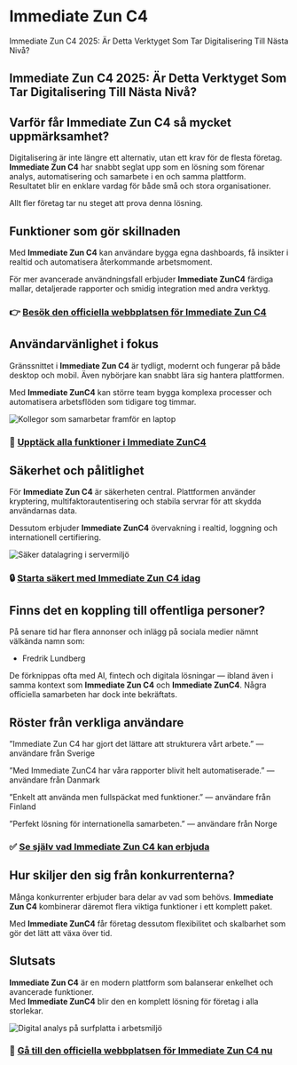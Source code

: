 # Immediate Zun C4
Immediate Zun C4 2025: Är Detta Verktyget Som Tar Digitalisering Till Nästa Nivå?
## Immediate Zun C4 2025: Är Detta Verktyget Som Tar Digitalisering Till Nästa Nivå?

## Varför får Immediate Zun C4 så mycket uppmärksamhet?
Digitalisering är inte längre ett alternativ, utan ett krav för de flesta företag. **Immediate Zun C4** har snabbt seglat upp som en lösning som förenar analys, automatisering och samarbete i en och samma plattform.  
Resultatet blir en enklare vardag för både små och stora organisationer.  

Allt fler företag tar nu steget att prova denna lösning.

## Funktioner som gör skillnaden
Med **Immediate Zun C4** kan användare bygga egna dashboards, få insikter i realtid och automatisera återkommande arbetsmoment.  

För mer avancerade användningsfall erbjuder **Immediate ZunC4** färdiga mallar, detaljerade rapporter och smidig integration med andra verktyg.

### 👉 **[Besök den officiella webbplatsen för Immediate Zun C4](https://immediatezunc4.com)**

## Användarvänlighet i fokus
Gränssnittet i **Immediate Zun C4** är tydligt, modernt och fungerar på både desktop och mobil. Även nybörjare kan snabbt lära sig hantera plattformen.  

Med **Immediate ZunC4** kan större team bygga komplexa processer och automatisera arbetsflöden som tidigare tog timmar.

![Kollegor som samarbetar framför en laptop](https://images.pexels.com/photos/3184632/pexels-photo-3184632.jpeg?auto=compress&cs=tinysrgb&w=1170&h=780&dpr=1)

### 🔗 **[Upptäck alla funktioner i Immediate ZunC4](https://immediatezunc4.com)**

## Säkerhet och pålitlighet
För **Immediate Zun C4** är säkerheten central. Plattformen använder kryptering, multifaktorautentisering och stabila servrar för att skydda användarnas data.  

Dessutom erbjuder **Immediate ZunC4** övervakning i realtid, loggning och internationell certifiering.

![Säker datalagring i servermiljö](https://www.oderland.se/wp-content/uploads/2025/08/Oderland-datahall1-1024x512.jpg)

### 🔒 **[Starta säkert med Immediate Zun C4 idag](https://immediatezunc4.com)**

## Finns det en koppling till offentliga personer?
På senare tid har flera annonser och inlägg på sociala medier nämnt välkända namn som:  

- Fredrik Lundberg  

De förknippas ofta med AI, fintech och digitala lösningar — ibland även i samma kontext som **Immediate Zun C4** och **Immediate ZunC4**. Några officiella samarbeten har dock inte bekräftats.

## Röster från verkliga användare
”Immediate Zun C4 har gjort det lättare att strukturera vårt arbete.” — användare från Sverige  

”Med Immediate ZunC4 har våra rapporter blivit helt automatiserade.” — användare från Danmark  

”Enkelt att använda men fullspäckat med funktioner.” — användare från Finland  

”Perfekt lösning för internationella samarbeten.” — användare från Norge  

### ✅ **[Se själv vad Immediate Zun C4 kan erbjuda](https://immediatezunc4.com)**

## Hur skiljer den sig från konkurrenterna?
Många konkurrenter erbjuder bara delar av vad som behövs. **Immediate Zun C4** kombinerar däremot flera viktiga funktioner i ett komplett paket.  

Med **Immediate ZunC4** får företag dessutom flexibilitet och skalbarhet som gör det lätt att växa över tid.

## Slutsats
**Immediate Zun C4** är en modern plattform som balanserar enkelhet och avancerade funktioner.  
Med **Immediate ZunC4** blir den en komplett lösning för företag i alla storlekar.  

![Digital analys på surfplatta i arbetsmiljö](https://images.pexels.com/photos/1181345/pexels-photo-1181345.jpeg?auto=compress&cs=tinysrgb&w=1170&h=780&dpr=1)

### 🚀 **[Gå till den officiella webbplatsen för Immediate Zun C4 nu](https://immediatezunc4.com)**
